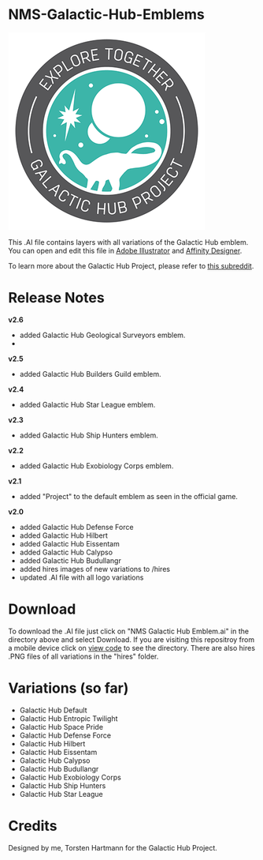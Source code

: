 # NMS-Galactic-Hub-Emblems

![Galactic Hub Default](https://github.com/donswelt/NMS-Galactic-Hub-Emblems/blob/master/images/ghd.png)

This .AI file contains layers with all variations of the Galactic Hub emblem. You can open and edit this file in [Adobe Illustrator](https://www.adobe.com/products/illustrator.html) and [Affinity Designer](https://affinity.serif.com/).

To learn more about the Galactic Hub Project, please refer to [this subreddit](https://www.reddit.com/r/NMSGalacticHub/comments/7awyot/welcome_to_the_galactic_hub/).

# Release Notes

**v2.6**
- added Galactic Hub Geological Surveyors emblem.
- 
**v2.5**
- added Galactic Hub Builders Guild emblem.

**v2.4**
- added Galactic Hub Star League emblem.

**v2.3**
- added Galactic Hub Ship Hunters emblem.

**v2.2**
- added Galactic Hub Exobiology Corps emblem.

**v2.1**
- added "Project" to the default emblem as seen in the official game.

**v2.0**
- added Galactic Hub Defense Force
- added Galactic Hub Hilbert
- added Galactic Hub Eissentam
- added Galactic Hub Calypso
- added Galactic Hub Budullangr
- added hires images of new variations to /hires
- updated .AI file with all logo variations

# Download

To download the .AI file just click on "NMS Galactic Hub Emblem.ai" in the directory above and select Download.
If you are visiting this repositroy from a mobile device click on [view code](https://github.com/donswelt/NMS-Galactic-Hub-Emblems?files=1) to see the directory.
There are also hires .PNG files of all variations in the "hires" folder.

# Variations (so far)

- Galactic Hub Default
- Galactic Hub Entropic Twilight
- Galactic Hub Space Pride
- Galactic Hub Defense Force
- Galactic Hub Hilbert
- Galactic Hub Eissentam
- Galactic Hub Calypso
- Galactic Hub Budullangr
- Galactic Hub Exobiology Corps
- Galactic Hub Ship Hunters
- Galactic Hub Star League

# Credits

Designed by me, Torsten Hartmann for the Galactic Hub Project.
